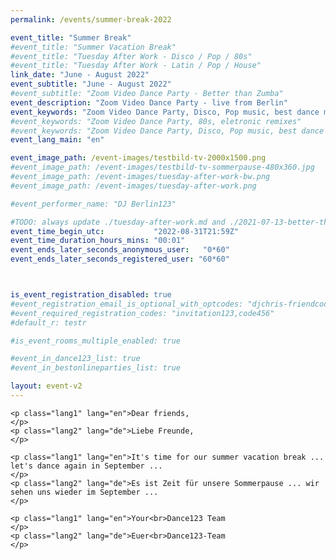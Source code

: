 ```yaml
---
permalink: /events/summer-break-2022

event_title: "Summer Break"
#event_title: "Summer Vacation Break"
#event_title: "Tuesday After Work - Disco / Pop / 80s"
#event_title: "Tuesday After Work - Latin / Pop / House"
link_date: "June - August 2022"
event_subtitle: "June - August 2022"
#event_subtitle: "Zoom Video Dance Party - Better than Zumba"
event_description: "Zoom Video Dance Party - live from Berlin"
event_keywords: "Zoom Video Dance Party, Disco, Pop music, best dance music"
#event_keywords: "Zoom Video Dance Party, 80s, eletronic remixes"
#event_keywords: "Zoom Video Dance Party, Disco, Pop music, best dance music"
event_lang_main: "en"

event_image_path: /event-images/testbild-tv-2000x1500.png
#event_image_path: /event-images/testbild-tv-sommerpause-480x360.jpg
#event_image_path: /event-images/tuesday-after-work-bw.png
#event_image_path: /event-images/tuesday-after-work.png

#event_performer_name: "DJ Berlin123"

#TODO: always update ./tuesday-after-work.md and ./2021-07-13-better-than-zumba.md
event_time_begin_utc:           "2022-08-31T21:59Z"
event_time_duration_hours_mins: "00:01"
event_ends_later_seconds_anonymous_user:   "0*60"
event_ends_later_seconds_registered_user: "60*60"



is_event_registration_disabled: true
#event_registration_email_is_optional_with_optcodes: "djchris-friendcode1,testcode123"
#event_required_registration_codes: "invitation123,code456"
#default_r: testr

#is_event_rooms_multiple_enabled: true

#event_in_dance123_list: true
#event_in_bestonlineparties_list: true

layout: event-v2
---
```




<div class="lang-show-one-or-all">

    <p class="lang1" lang="en">Dear friends,
    </p>
    <p class="lang2" lang="de">Liebe Freunde,
    </p>

    <p class="lang1" lang="en">It's time for our summer vacation break ... let's dance again in September ...
    </p>
    <p class="lang2" lang="de">Es ist Zeit für unsere Sommerpause ... wir sehen uns wieder im September ...
    </p>

    <p class="lang1" lang="en">Your<br>Dance123 Team
    </p>
    <p class="lang2" lang="de">Euer<br>Dance123-Team
    </p>


</div>

